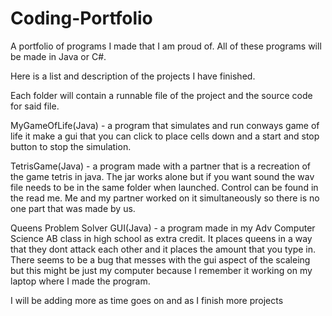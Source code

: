 # Coding-Portfolio
A portfolio of programs I made that I am proud of.
All of these programs will be made in Java or C#.

Here is a list and description of the projects I have finished.

Each folder will contain a runnable file of the project and the source code for said file.

MyGameOfLife(Java) - a program that simulates and run conways game of life it make a gui that you can click to place cells down and a start and stop button to stop the simulation.

TetrisGame(Java) - a program made with a partner that is a recreation of the game tetris in java. The jar works alone but if you want sound the wav file needs to be in the same folder when launched. Control can be found in the read me. Me and my partner worked on it simultaneously so there is no one part that was made by us.

Queens Problem Solver GUI(Java) - a program made in my Adv Computer Science AB class in high school as extra credit. It places queens in a way that they dont attack each other and it places the amount that you type in. There seems to be a bug that messes with the gui aspect of the scaleing but this might be just my computer because I remember it working on my laptop where I made the program.

I will be adding more as time goes on and as I finish more projects
